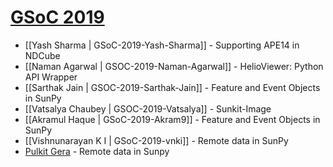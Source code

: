 # [GSoC 2019](https://summerofcode.withgoogle.com)

* [[Yash Sharma | GSoC-2019-Yash-Sharma]] - Supporting APE14 in NDCube
* [[Naman Agarwal | GSOC-2019-Naman-Agarwal]] - HelioViewer: Python API Wrapper
* [[Sarthak Jain | GSOC-2019-Sarthak-Jain]] - Feature and Event Objects in SunPy
* [[Vatsalya Chaubey | GSOC-2019-Vatsalya]] - Sunkit-Image
* [[Akramul Haque | GSoC-2019-Akram9]] - Feature and Event Objects in SunPy
* [[Vishnunarayan K I | GSoC-2019-vnki]] - Remote data in SunPy
* [Pulkit Gera](https://github.com/sunpy/sunpy/wiki/GSoC-2019-Pulkit-Gera) - Remote data in Sunpy

